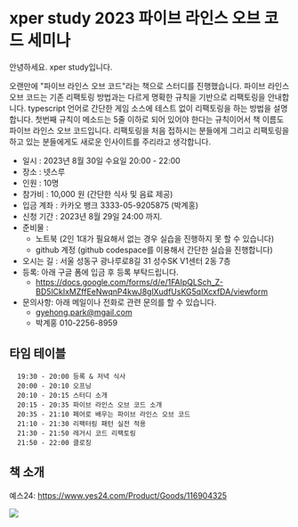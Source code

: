 # xper study 2023  파이브 라인스 오브 코드 세미나

안녕하세요. xper study입니다.

오랜만에 "파이브 라인스 오브 코드"라는 책으로 스터디를 진행했습니다.
파이브 라인스 오브 코드는 기존 리팩토링 방법과는 다르게 명확한 규칙을 기반으로 리팩토링을 안내합니다.
typescript 언어로 간단한 게임 소스에 테스트 없이 리팩토링을 하는 방법을 설명합니다.
첫번째 규칙이 메소드는 5줄 이하로 되어 있어야 한다는 규칙이어서 책 이름도 파이브 라인스 오브 코드입니다.
리팩토링을 처음 접하시는 분들에게 그리고 리팩토링을 하고 있는 분들에게도 새로운 인사이트를 주리라고 생각합니다.

* 일시 : 2023년 8월 30일 수요일 20:00 - 22:00
* 장소 : 넷스루
* 인원 : 10명
* 참가비 : 10,000 원 (간단한 식사 및 음료 제공)
* 입금 계좌 : 카카오 뱅크 3333-05-9205875 (박계홍)
* 신청 기간 : 2023년 8월 29일 24:00 까지.
* 준비물 : 
  * 노트북 (2인 1대가 필요해서 없는 경우 실습을 진행하지 못 할 수 있습니다)
  * github 계정 (github codespace를 이용해서 간단한 실습을 진행합니다)
* 오시는 길 : 서울 성동구 광나루로8길 31 성수SK V1센터 2동 7층
* 등록: 아래 구글 폼에 입금 후 등록 부탁드립니다.
  * https://docs.google.com/forms/d/e/1FAIpQLSch_Z-BD5lCkIxMZffEeNwqnP4kwJ8glXudfUsKG5qIXcxfDA/viewform
* 문의사항: 아래 메일이나 전화로 관련 문의를 할 수 있습니다. 
  * gyehong.park@mgail.com
  * 박계홍 010-2256-8959

## 타임 테이블

```
  19:30 - 20:00 등록 & 저녁 식사
  20:00 - 20:10 오프닝
  20:10 - 20:15 스터디 소개
  20:15 - 20:35 파이브 라인스 오브 코드 소개
  20:35 - 21:10 페어로 배우는 파이브 라인스 오브 코드
  21:10 - 21:30 리팩터링 패턴 실전 적용
  21:30 - 21:50 레거시 코드 리팩토링
  21:50 - 22:00 클로징
```

## 책 소개

예스24: https://www.yes24.com/Product/Goods/116904325

![](https://image.yes24.com/goods/116904325/XL)
